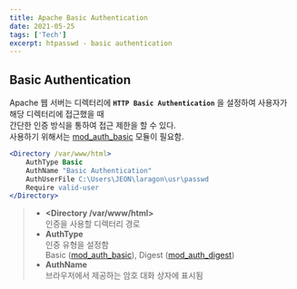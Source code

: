 ```yaml
---
title: Apache Basic Authentication
date: 2021-05-25
tags: ['Tech']
excerpt: htpasswd - basic authentication
---
```


## Basic Authentication

Apache 웹 서버는 디렉터리에 **`HTTP Basic Authentication`** 을 설정하여 사용자가 해당 디렉터리에 접근했을 때   
간단한 인증 방식을 통하여 접근 제한을 할 수 있다.  
사용하기 위해서는 [mod_auth_basic](https://httpd.apache.org/docs/2.4/mod/mod_auth_basic.html) 모듈이 필요함.

```apache
<Directory /var/www/html>
    AuthType Basic
    AuthName "Basic Authentication"
    AuthUserFile C:\Users\JEON\laragon\usr\passwd
    Require valid-user
</Directory>
```

> - **&lt;Directory /var/www/html&gt;**  
인증을 사용할 디렉터리 경로
> - **AuthType**  
인증 유형을 설정함   
Basic ([mod_auth_basic](https://httpd.apache.org/docs/2.4/mod/mod_auth_basic.html)), Digest ([mod_auth_digest](https://httpd.apache.org/docs/2.4/ko/mod/mod_auth_digest.html))
> - **AuthName**  
브라우저에서 제공하는 암호 대화 상자에 표시됨



